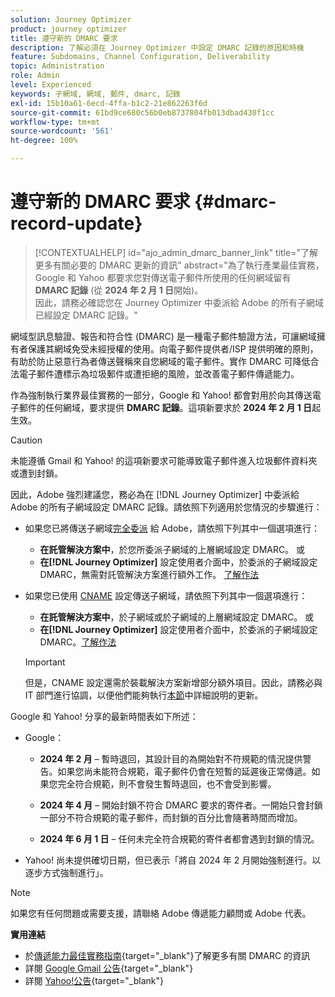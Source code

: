```yaml
---
solution: Journey Optimizer
product: journey optimizer
title: 遵守新的 DMARC 要求
description: 了解必須在 Journey Optimizer 中設定 DMARC 記錄的原因和時機
feature: Subdomains, Channel Configuration, Deliverability
topic: Administration
role: Admin
level: Experienced
keywords: 子網域, 網域, 郵件, dmarc, 記錄
exl-id: 15b10a61-6ecd-4ffa-b1c2-21e862263f6d
source-git-commit: 61bd9ce680c56b0eb8737804fb013dbad430f1cc
workflow-type: tm+mt
source-wordcount: '561'
ht-degree: 100%

---
```


# 遵守新的 DMARC 要求 {#dmarc-record-update}

>[!CONTEXTUALHELP]
>id="ajo_admin_dmarc_banner_link"
>title="了解更多有關必要的 DMARC 更新的資訊"
>abstract="為了執行產業最佳實務，Google 和 Yahoo 都要求您對傳送電子郵件所使用的任何網域留有 **DMARC 記錄** (從 **2024 年 2 月 1 日**&#x200B;開始)。<br>因此，請務必確認您在 Journey Optimizer 中委派給 Adobe 的所有子網域已經設定 DMARC 記錄。"

網域型訊息驗證、報告和符合性 (DMARC) 是一種電子郵件驗證方法，可讓網域擁有者保護其網域免受未經授權的使用。向電子郵件提供者/ISP 提供明確的原則，有助於防止惡意行為者傳送聲稱來自您網域的電子郵件。實作 DMARC 可降低合法電子郵件遭標示為垃圾郵件或遭拒絕的風險，並改善電子郵件傳遞能力。

作為強制執行業界最佳實務的一部分，Google 和 Yahoo! 都會對用於向其傳送電子郵件的任何網域，要求提供 **DMARC 記錄**。這項新要求於 **2024 年 2 月 1 日**&#x200B;起生效。

>[!CAUTION]
>
>未能遵循 Gmail 和 Yahoo! 的這項新要求可能導致電子郵件進入垃圾郵件資料夾或遭到封鎖。

因此，Adobe 強烈建議您，務必為在 [!DNL Journey Optimizer] 中委派給 Adobe 的所有子網域設定 DMARC 記錄。請依照下列適用於您情況的步驟進行：

* 如果您已將傳送子網域[完全委派](delegate-subdomain.md#full-subdomain-delegation) 給 Adobe，請依照下列其中一個選項進行：

   * **在託管解決方案中**，於您所委派子網域的上層網域設定 DMARC。
或
   * **在[!DNL Journey Optimizer]** 設定使用者介面中，於委派的子網域設定 DMARC，無需對託管解決方案進行額外工作。 [了解作法](dmarc-record.md#implement-dmarc)

* 如果您已使用 [CNAME](delegate-subdomain.md#cname-subdomain-delegation) 設定傳送子網域，請依照下列其中一個選項進行：

   * **在託管解決方案中**，於子網域或於子網域的上層網域設定 DMARC。
或
   * **在[!DNL Journey Optimizer]** 設定使用者介面中，於委派的子網域設定 DMARC。[了解作法](dmarc-record.md#implement-dmarc)

  >[!IMPORTANT]
  >
  >但是，CNAME 設定還需於裝載解決方案新增部分額外項目。因此，請務必與 IT 部門進行協調，以便他們能夠執行[本節](dmarc-record.md#implement-dmarc)中詳細說明的更新。

Google 和 Yahoo! 分享的最新時間表如下所述：

* Google：

   * **2024 年 2 月** – 暫時退回，其設計目的為開始對不符規範的情況提供警告。如果您尚未能符合規範，電子郵件仍會在短暫的延遲後正常傳遞。如果您完全符合規範，則不會發生暫時退回，也不會受到影響。

   * **2024 年 4 月** – 開始封鎖不符合 DMARC 要求的寄件者。一開始只會封鎖一部分不符合規範的電子郵件，而封鎖的百分比會隨著時間而增加。

   * **2024 年 6 月 1 日** – 任何未完全符合規範的寄件者都會遇到封鎖的情況。

* Yahoo! 尚未提供確切日期，但已表示「將自 2024 年 2 月開始強制進行。以逐步方式強制進行」。

>[!NOTE]
>
>如果您有任何問題或需要支援，請聯絡 Adobe 傳遞能力顧問或 Adobe 代表。

**實用連結**

* 於[傳遞能力最佳實務指南](https://experienceleague.adobe.com/docs/deliverability-learn/deliverability-best-practice-guide/additional-resources/technotes/implement-dmarc.html?lang=zh-Hant#about){target="_blank"}了解更多有關 DMARC 的資訊
* 詳閱 [Google Gmail 公告](https://blog.google/products/gmail/gmail-security-authentication-spam-protection/){target="_blank"}
* 詳閱 [Yahoo!公告](https://blog.postmaster.yahooinc.com/post/730172167494483968/more-secure-less-spam){target="_blank"}

<!--Find more guidance about these changes in the [Deliverability Best Practice Guide]-->
